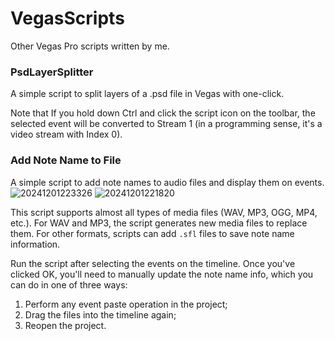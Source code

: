 # VegasScripts
Other Vegas Pro scripts written by me.

### PsdLayerSplitter
A simple script to split layers of a .psd file in Vegas with one-click.

Note that If you hold down Ctrl and click the script icon on the toolbar, the selected event will be converted to Stream 1 (in a programming sense, it's a video stream with Index 0).

### Add Note Name to File
A simple script to add note names to audio files and display them on events.
![20241201223326](https://github.com/user-attachments/assets/7b160772-e00a-41e7-b77b-b6e6604d45c7)
![20241201221820](https://github.com/user-attachments/assets/61f76345-ec7a-4387-8346-f38830d88937)

This script supports almost all types of media files (WAV, MP3, OGG, MP4, etc.). For WAV and MP3, the script generates new media files to replace them. For other formats, scripts can add `.sfl` files to save note name information.

Run the script after selecting the events on the timeline. Once you've clicked OK, you'll need to manually update the note name info, which you can do in one of three ways: 
1. Perform any event paste operation in the project;
2. Drag the files into the timeline again;
3. Reopen the project.
